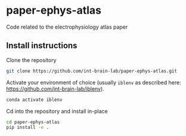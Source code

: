 # paper-ephys-atlas
Code related to the electrophysiology atlas paper

## Install instructions
Clone the repository
```bash
git clone https://github.com/int-brain-lab/paper-ephys-atlas.git
```

Activate your environment of choice (usually `iblenv` as described here: https://github.com/int-brain-lab/iblenv).
```bash
conda activate iblenv
```

Cd into the repository and install in-place
```bash
cd paper-ephys-atlas
pip install -e .
```
